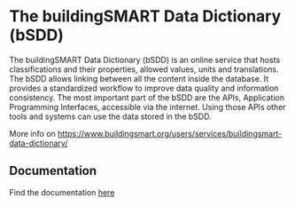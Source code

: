 # The buildingSMART Data Dictionary (bSDD)
The buildingSMART Data Dictionary (bSDD) is an online service that hosts classifications and their properties, allowed values, units and translations. The bSDD allows linking between all the content inside the database. It provides a standardized workflow to improve data quality and information consistency.
The most important part of the bSDD are the APIs, Application Programming Interfaces, accessible via the internet. Using those APIs other tools and systems can use the data stored in the bSDD.

More info on https://www.buildingsmart.org/users/services/buildingsmart-data-dictionary/

## Documentation
Find the documentation [here](https://github.com/buildingSMART/bSDD)
